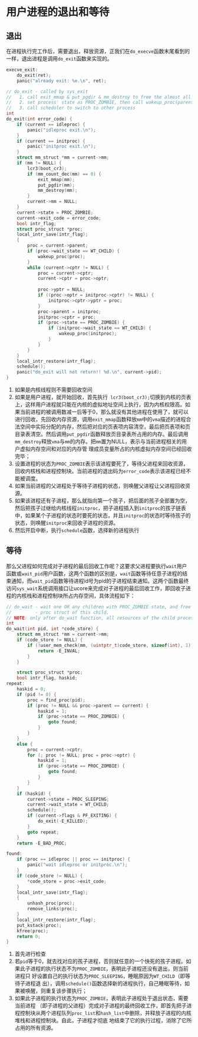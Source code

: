 # 用户进程的退出和等待

## 退出

在进程执行完工作后，需要退出，释放资源，正我们在`do_execve`函数末尾看到的一样，退出进程是调用`do_exit`函数来实现的。

```c
execve_exit:
    do_exit(ret);
    panic("already exit: %e.\n", ret);
```

```c
// do_exit - called by sys_exit
//   1. call exit_mmap & put_pgdir & mm_destroy to free the almost all memory space of process
//   2. set process' state as PROC_ZOMBIE, then call wakeup_proc(parent) to ask parent reclaim itself.
//   3. call scheduler to switch to other process
int
do_exit(int error_code) {
    if (current == idleproc) {
        panic("idleproc exit.\n");
    }
    if (current == initproc) {
        panic("initproc exit.\n");
    }
    struct mm_struct *mm = current->mm;
    if (mm != NULL) {
        lcr3(boot_cr3);
        if (mm_count_dec(mm) == 0) {
            exit_mmap(mm);
            put_pgdir(mm);
            mm_destroy(mm);
        }
        current->mm = NULL;
    }
    current->state = PROC_ZOMBIE;
    current->exit_code = error_code;
    bool intr_flag;
    struct proc_struct *proc;
    local_intr_save(intr_flag);
    {
        proc = current->parent;
        if (proc->wait_state == WT_CHILD) {
            wakeup_proc(proc);
        }
        while (current->cptr != NULL) {
            proc = current->cptr;
            current->cptr = proc->optr;
    
            proc->yptr = NULL;
            if ((proc->optr = initproc->cptr) != NULL) {
                initproc->cptr->yptr = proc;
            }
            proc->parent = initproc;
            initproc->cptr = proc;
            if (proc->state == PROC_ZOMBIE) {
                if (initproc->wait_state == WT_CHILD) {
                    wakeup_proc(initproc);
                }
            }
        }
    }
    local_intr_restore(intr_flag);
    schedule();
    panic("do_exit will not return!! %d.\n", current->pid);
}
```

1. 如果是内核线程则不需要回收空间
2. 如果是用户进程，就开始回收，首先执行` lcr3(boot_cr3);`切换到内核的页表上，这样用户进程就只能在内核的虚拟地址空间上执行，因为内核权限高。如果当前进程的被调用数减一后等于0，那么就没有其他进程在使用了，就可以进行回收，先回收内存资源，调用`exit_mmap`函数释放`mm`中的`vma`描述的进程合法空间中实际分配的内存，然后把对应的页表项内容清空，最后把页表项和页目录表清空。然后调用`put_pgdir`函数释放页目录表所占用的内存。最后调用`mm_destroy`释放`vma`与`mm`的内存。把`mm`置为NULL，表示与当前进程相关的用户虚拟内存空间和对应的内存管 理成员变量所占的内核虚拟内存空间已经回收完毕；
3. 设置进程的状态为`PROC_ZOMBIE`表示该进程要死了，等待父进程来回收资源，回收内核栈和进程控制块。当前进程的退出码为`error_code`表示该进程已经不能被调度。
4. 如果当前进程的父进程处于等待子进程的状态，则唤醒父进程让父进程回收资源。
5. 如果该进程还有子进程，那么就指向第一个孩子，把后面的孩子全部置为空，然后把孩子过继给内核线程`initproc`，把子进程插入到`initproc`的孩子链表中，如果某个子进程的状态时要死的状态，并且`initproc`的状态时等待孩子的状态，则唤醒`initproc`来回收子进程的资源。
6. 然后开启中断，执行`schedule`函数，选择新的进程执行

## 等待

那么父进程如何完成对子进程的最后回收工作呢？这要求父进程要执行`wait`用户函数或`wait_pid`用户函数，这两个函数的区别是，`wait`函数等待任意子进程的结束通知，而`wait_pid`函数等待进程id号为pid的子进程结束通知。这两个函数最终访问`sys_wait`系统调用接口让ucore来完成对子进程的最后回收工作，即回收子进程的内核栈和进程控制块所占内存空间，具体流程如下：

```c
// do_wait - wait one OR any children with PROC_ZOMBIE state, and free memory space of kernel stack
//         - proc struct of this child.
// NOTE: only after do_wait function, all resources of the child proces are free.
int
do_wait(int pid, int *code_store) {
    struct mm_struct *mm = current->mm;
    if (code_store != NULL) {
        if (!user_mem_check(mm, (uintptr_t)code_store, sizeof(int), 1)) {
            return -E_INVAL;
        }
    }

    struct proc_struct *proc;
    bool intr_flag, haskid;
repeat:
    haskid = 0;
    if (pid != 0) {
        proc = find_proc(pid);
        if (proc != NULL && proc->parent == current) {
            haskid = 1;
            if (proc->state == PROC_ZOMBIE) {
                goto found;
            }
        }
    }
    else {
        proc = current->cptr;
        for (; proc != NULL; proc = proc->optr) {
            haskid = 1;
            if (proc->state == PROC_ZOMBIE) {
                goto found;
            }
        }
    }
    if (haskid) {
        current->state = PROC_SLEEPING;
        current->wait_state = WT_CHILD;
        schedule();
        if (current->flags & PF_EXITING) {
            do_exit(-E_KILLED);
        }
        goto repeat;
    }
    return -E_BAD_PROC;

found:
    if (proc == idleproc || proc == initproc) {
        panic("wait idleproc or initproc.\n");
    }
    if (code_store != NULL) {
        *code_store = proc->exit_code;
    }
    local_intr_save(intr_flag);
    {
        unhash_proc(proc);
        remove_links(proc);
    }
    local_intr_restore(intr_flag);
    put_kstack(proc);
    kfree(proc);
    return 0;
}
```

1. 首先进行检查
2. 若`pid`等于0，就去找对应的孩子进程，否则就任意的一个快死的孩子进程。如果此子进程的执行状态不为`PROC_ZOMBIE`，表明此子进程还没有退出，则当前进程只 好设置自己的执行状态为`PROC_SLEEPING`，睡眠原因为`WT_CHILD`（即等待子进程退 出），调用`schedule()`函数选择新的进程执行，自己睡眠等待，如果被唤醒，则重复该步骤执行；
3. 如果此子进程的执行状态为`PROC_ZOMBIE`，表明此子进程处于退出状态，需要当前进程 （即子进程的父进程）完成对子进程的最终回收工作，即首先把子进程控制块从两个进程队列`proc_list`和`hash_list`中删除，并释放子进程的内核堆栈和进程控制块。自此，子进程才彻底 地结束了它的执行过程，消除了它所占用的所有资源。